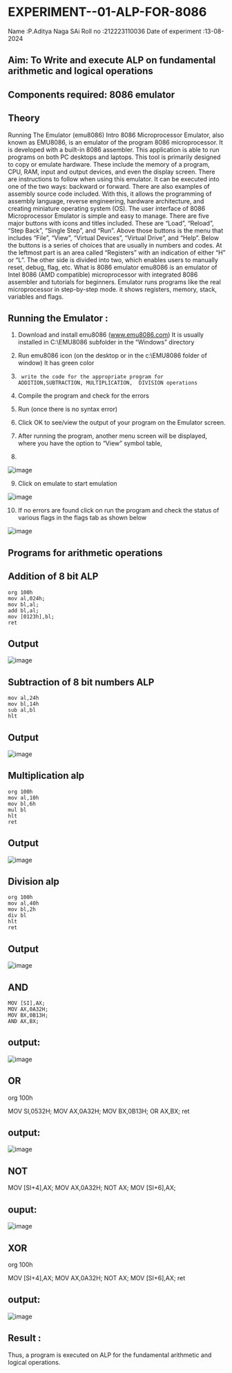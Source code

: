 # EXPERIMENT--01-ALP-FOR-8086
Name :P.Aditya Naga SAi
Roll no :212223110036
Date of experiment :13-08-2024





## Aim: To Write and execute ALP on fundamental arithmetic and logical operations
## Components required: 8086  emulator 
## Theory 
Running The Emulator (emu8086) Intro 8086 Microprocessor Emulator, also known as EMU8086, is an emulator of the program 8086 microprocessor. It is developed with a built-in 8086 assembler. This application is able to run programs on both PC desktops and laptops. This tool is primarily designed to copy or emulate hardware. These include the memory of a program, CPU, RAM, input and output devices, and even the display screen. There are instructions to follow when using this emulator. It can be executed into one of the two ways: backward or forward. There are also examples of assembly source code included. With this, it allows the programming of assembly language, reverse engineering, hardware architecture, and creating miniature operating system (OS). The user interface of 8086 Microprocessor Emulator is simple and easy to manage. There are five major buttons with icons and titles included. These are “Load”, “Reload”, “Step Back”, “Single Step”, and “Run”. Above those buttons is the menu that includes “File”, “View”, “Virtual Devices”, “Virtual Drive”, and “Help”. Below the buttons is a series of choices that are usually in numbers and codes. At the leftmost part is an area called “Registers” with an indication of either “H” or “L”. The other side is divided into two, which enables users to manually reset, debug, flag, etc. What is 8086 emulator emu8086 is an emulator of Intel 8086 (AMD compatible) microprocessor with integrated 8086 assembler and tutorials for beginners. Emulator runs programs like the real microprocessor in step-by-step mode. it shows registers, memory, stack, variables and flags.


 ## Running the Emulator :
1.	Download and install emu8086 (www.emu8086.com) It is usually installed in C:\EMU8086 subfolder in the “Windows” directory
2.	  Run  emu8086 icon (on the desktop or in the c:\EMU8086 folder of window) It has green color 
 
 
3.		write the code for the appropriate program for ADDITION,SUBTRACTION, MULTIPLICATION,  DIVISION operations 

4.	 Compile the program and check for the errors 
5.	Run (once there is no syntax error) 

6.	Click OK to see/view the output of your program on the Emulator screen. 


7.	After running the program, another menu screen will be displayed, where you have the option to “View” symbol table,
8.	 


![image](https://user-images.githubusercontent.com/36288975/189273263-d65baae9-4b8f-4723-afb3-c0ffa4052b04.png)











9.	Click on emulate to start emulation 








![image](https://user-images.githubusercontent.com/36288975/189273273-9bb36ec1-e2e8-4892-8d35-37707332bfdc.png)








10.	If no errors are found click on run the program and check the status of various flags in the flags tab as shown below 






![image](https://user-images.githubusercontent.com/36288975/189273277-113a2a33-4a40-4ff8-95a5-ecd3a1f504fe.png)







## Programs for arithmetic  operations

## Addition  of 8 bit ALP 
```
org 100h
mov al,024h;
mov bl,al;
add bl,al;
mov [0123h],bl;
ret
```


## Output  
![image](https://github.com/user-attachments/assets/84a0917d-4a69-44e0-be32-d9c8d986091f)
 
## Subtraction   of 8 bit numbers  ALP 
 ```
mov al,24h
mov bl,14h
sub al,bl
hlt
```
## Output 
![image](https://github.com/user-attachments/assets/5e69e548-8437-4b14-ace9-fc9587809f9b)

## Multiplication alp 
```
org 100h
mov al,10h
mov bl,6h
mul bl
hlt
ret
```
 ## Output  
![image](https://github.com/user-attachments/assets/1720fa94-694a-4684-ba44-21e400bb6d71)


## Division alp 
```
org 100h
mov al,40h
mov bl,2h
div bl
hlt
ret
```
## Output  
![image](https://github.com/user-attachments/assets/cf6ad33e-c9d6-4acb-9d62-b4266e2ab287)
## AND
```
MOV [SI],AX;
MOV AX,0A32H;
MOV BX,0B13H;
AND AX,BX;
```
## output:
![image](https://github.com/user-attachments/assets/57409b62-7639-496a-bd42-d23453718bcf)
## OR
org 100h

MOV SI,0532H;
MOV AX,0A32H;
MOV BX,0B13H;
OR AX,BX;
ret
## output:
![image](https://github.com/user-attachments/assets/2ebd4eb3-2dd3-422a-8f4e-efc5e76b8121)
## NOT
MOV [SI+4],AX;
MOV AX,0A32H;
NOT AX;
MOV [SI+6],AX;
## ouput:
![image](https://github.com/user-attachments/assets/7c529046-7dc6-4bdc-9dd3-67ccc9d0d04d)
## XOR
org 100h

MOV [SI+4],AX;
MOV AX,0A32H;
NOT AX;
MOV [SI+6],AX;
ret
## output:
![image](https://github.com/user-attachments/assets/aefdd574-5edb-4177-81ec-202646267d2e)


## Result :
 Thus, a program is executed on ALP for the fundamental arithmetic and logical operations.








